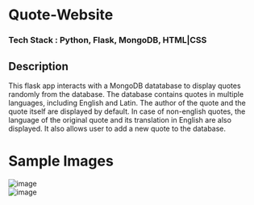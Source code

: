 # Quote-Website
### Tech Stack : Python, Flask, MongoDB, HTML|CSS
  
    
    
## Description
This flask app interacts with a MongoDB datatabase to display quotes randomly from the database. The database contains quotes in multiple languages, including English and Latin. The author of the quote and the quote itself are displayed by default. In case of non-english quotes, the language of the original quote and its translation in English are also displayed. It also allows user to add a new quote to the database. 
  
  
# Sample Images
![image](https://user-images.githubusercontent.com/66276711/177394844-a9811af7-db83-4003-a2f9-a4b822cf6c45.png)  
![image](https://user-images.githubusercontent.com/66276711/177394935-4b400760-946e-4f64-9eec-ef40a0af3c2b.png)
